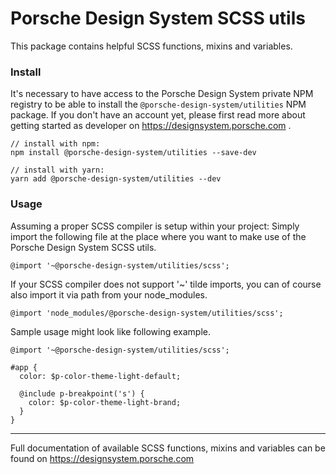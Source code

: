# Porsche Design System SCSS utils
This package contains helpful SCSS functions, mixins and variables.

### Install
It's necessary to have access to the Porsche Design System private NPM registry to be able to install the `@porsche-design-system/utilities` NPM package. If you don't have an account yet, please first read more about getting started as developer on https://designsystem.porsche.com .

```
// install with npm:
npm install @porsche-design-system/utilities --save-dev

// install with yarn:
yarn add @porsche-design-system/utilities --dev
```

### Usage
Assuming a proper SCSS compiler is setup within your project: Simply import the following file 
at the place where you want to make use of the Porsche Design System SCSS utils.

```
@import '~@porsche-design-system/utilities/scss';
```

If your SCSS compiler does not support '~' tilde imports, you can of course also import it via
path from your node_modules.

```
@import 'node_modules/@porsche-design-system/utilities/scss';
```

Sample usage might look like following example.

```
@import '~@porsche-design-system/utilities/scss';

#app {
  color: $p-color-theme-light-default;
  
  @include p-breakpoint('s') {
    color: $p-color-theme-light-brand;
  }
}
```

---

Full documentation of available SCSS functions, mixins and variables can be found on https://designsystem.porsche.com